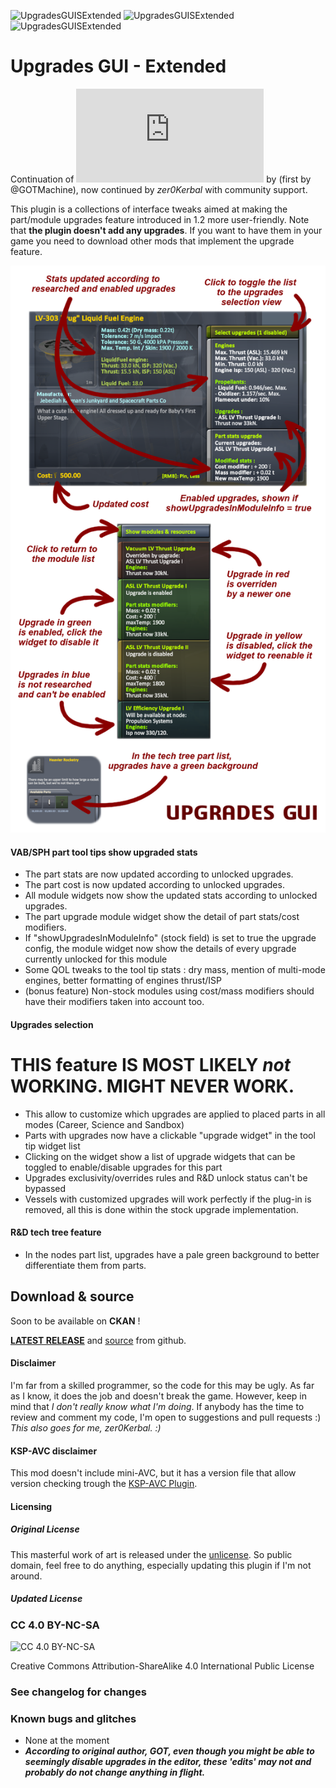 ![UpgradesGUISExtended](https://img.shields.io/badge/KSP%20version-1.7.x-66ccff.svg?style=flat-square) 
![UpgradesGUISExtended](https://img.shields.io/badge/MOD%20version-1.5.0.2-orange.svg?style=flat-square)
![UpgradesGUISExtended](https://img.shields.io/badge/CKAN-Indexed-brightgreen.svg)

# Upgrades GUI - Extended
Continuation of ![UpgradesUIExtensions](https://forum.kerbalspaceprogram.com/index.php?/topic/158081-122-upgradesgui-v15-upgrades-info-and-selection-in-vabsph-part-tooltips/) by (first by @GOTMachine), now continued by *zer0Kerbal* with community support.

This plugin is a collections of interface tweaks aimed at making the part/module upgrades feature introduced in 1.2 more user-friendly.
Note that **the plugin doesn't add any upgrades**. If you want to have them in your game you need to download other mods that implement the upgrade feature.

![screenshot](https://raw.githubusercontent.com/gotmachine/UpgradesUIExtensions/902603cd0c7de45af979129f7af6f8fb839f912c/Documents/tooltipTweaks.png)

#### VAB/SPH part tool tips show upgraded stats
- The part stats are now updated according to unlocked upgrades.
- The part cost is now updated according to unlocked upgrades.
- All module widgets now show the updated stats according to unlocked upgrades.
- The part upgrade module widget show the detail of part stats/cost modifiers.
- If "showUpgradesInModuleInfo" (stock field) is set to true the upgrade config, the module widget now show the details of every upgrade currently unlocked for this module
- Some QOL tweaks to the tool tip stats : dry mass, mention of multi-mode engines, better formatting of engines thrust/ISP
- (bonus feature) Non-stock modules using cost/mass modifiers should have their modifiers taken into account too.

#### Upgrades selection
# THIS feature IS MOST LIKELY *not* WORKING. MIGHT NEVER WORK. 
- This allow to customize which upgrades are applied to placed parts in all modes (Career, Science and Sandbox)
- Parts with upgrades now have a clickable "upgrade widget" in the tool tip widget list
- Clicking on the widget show a list of upgrade widgets that can be toggled to enable/disable upgrades for this part
- Upgrades exclusivity/overrides rules and R&D unlock status can't be bypassed
- Vessels with customized upgrades will work perfectly if the plug-in is removed, all this is done within the stock upgrade implementation.

#### R&D tech tree feature
- In the nodes part list, upgrades have a pale green background to better differentiate them from parts.

## Download & source

Soon to be available on **CKAN** !

**[LATEST RELEASE](https://github.com/zer0Kerbal/UpgradesUIExtensions/releases/latest)** and [source](https://github.com/zer0Kerbal/UpgradesUIExtensions) from github.

#### Disclaimer
I'm far from a skilled programmer, so the code for this may be ugly. As far as I know, it does the job and doesn't break the game. However, keep in mind that *I don't really know what I'm doing*. If anybody has the time to review and comment my code, I'm open to suggestions and pull requests :) *This also goes for me, zer0Kerbal. :)*

#### KSP-AVC disclaimer
This mod doesn't include mini-AVC, but it has a version file that allow version checking trough the [KSP-AVC Plugin](http://forum.kerbalspaceprogram.com/threads/79745).

#### Licensing
##### Original License
This masterful work of art is released under the [unlicense](http://unlicense.org/). 
So public domain, feel free to do anything, especially updating this plugin if I'm not around.

##### Updated License
### CC 4.0 BY-NC-SA  

![[CC 4.0 BY-NC-SA](https://creativecommons.org/licenses/by-nc-sa/4.0/)](https://i.creativecommons.org/l/by-nc-sa/4.0/88x31.png "CC 4.0 BY-NC-SA")

Creative Commons Attribution-ShareAlike 4.0 International Public License

### See changelog for changes

### Known bugs and glitches
- None at the moment
- ***According to original author, GOT, even though you might be able to seemingly disable upgrades in the editor, these 'edits' may not and probably do not change anything in flight.***


